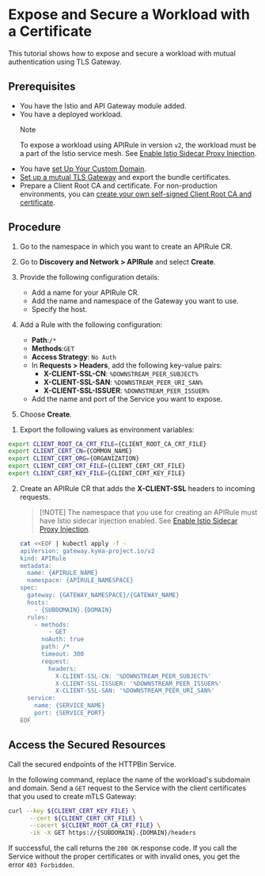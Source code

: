 # Expose and Secure a Workload with a Certificate

This tutorial shows how to expose and secure a workload with mutual authentication using TLS Gateway.

## Prerequisites

* You have the Istio and API Gateway module added.
* You have a deployed workload.
  > [!NOTE] 
  > To expose a workload using APIRule in version `v2`, the workload must be a part of the Istio service mesh. See [Enable Istio Sidecar Proxy Injection](https://kyma-project.io/#/istio/user/tutorials/01-40-enable-sidecar-injection?id=enable-istio-sidecar-proxy-injection).
* You have [set Up Your Custom Domain](../01-10-setup-custom-domain-for-workload.md).
* [Set up a mutual TLS Gateway](../01-30-set-up-mtls-gateway.md) and export the bundle certificates.
* Prepare a Client Root CA and certificate. For non-production environments, you can [create your own self-signed Client Root CA and certificate](../01-60-security/01-61-mtls-selfsign-client-certicate.md).

## Procedure

<Tabs>
<Tab name="Kyma Dashboard">

1. Go to the namespace in which you want to create an APIRule CR.

2. Go to **Discovery and Network > APIRule** and select **Create**. 
3. Provide the following configuration details:
    - Add a name for your APIRule CR.
    - Add the name and namespace of the Gateway you want to use.
    - Specify the host.
4. Add a Rule with the following configuration:
    - **Path**:`/*`
    - **Methods**:`GET`
    - **Access Strategy**: `No Auth`
    - In **Requests > Headers**, add the following key-value pairs: 
      - **X-CLIENT-SSL-CN**: `%DOWNSTREAM_PEER_SUBJECT%`
      - **X-CLIENT-SSL-SAN**: `%DOWNSTREAM_PEER_URI_SAN%`
      - **X-CLIENT-SSL-ISSUER**: `%DOWNSTREAM_PEER_ISSUER%`
    - Add the name and port of the Service you want to expose.
5. Choose **Create**.
</Tab>
<Tab name="kubectl">

1. Export the following values as environment variables:

  ```bash
  export CLIENT_ROOT_CA_CRT_FILE={CLIENT_ROOT_CA_CRT_FILE}
  export CLIENT_CERT_CN={COMMON_NAME}
  export CLIENT_CERT_ORG={ORGANIZATION}
  export CLIENT_CERT_CRT_FILE={CLIENT_CERT_CRT_FILE}
  export CLIENT_CERT_KEY_FILE={CLIENT_CERT_KEY_FILE}
  ```

2. Create an APIRule CR that adds the **X-CLIENT-SSL** headers to incoming requests.
   
   > [!NOTE] The namespace that you use for creating an APIRule must have Istio sidecar injection enabled. See [Enable Istio Sidecar Proxy Injection](https://kyma-project.io/#/istio/user/tutorials/01-40-enable-sidecar-injection).

    ```bash
    cat <<EOF | kubectl apply -f -
    apiVersion: gateway.kyma-project.io/v2
    kind: APIRule
    metadata:
      name: {APIRULE_NAME}
      namespace: {APIRULE_NAMESPACE}
    spec:
      gateway: {GATEWAY_NAMESPACE}/{GATEWAY_NAME}
      hosts:
        - {SUBDOMAIN}.{DOMAIN}
      rules:
        - methods:
            - GET
          noAuth: true
          path: /*
          timeout: 300
          request:
            headers:
              X-CLIENT-SSL-CN: '%DOWNSTREAM_PEER_SUBJECT%'
              X-CLIENT-SSL-ISSUER: '%DOWNSTREAM_PEER_ISSUER%'
              X-CLIENT-SSL-SAN: '%DOWNSTREAM_PEER_URI_SAN%'
      service:
        name: {SERVICE_NAME}
        port: {SERVICE_PORT}
    EOF
    ```
</Tab>
</Tabs>

## Access the Secured Resources

Call the secured endpoints of the HTTPBin Service.

In the following command, replace the name of the workload's subdomain and domain. Send a `GET` request to the Service with the client certificates that you used to create mTLS Gateway:

```bash
curl --key ${CLIENT_CERT_KEY_FILE} \
      --cert ${CLIENT_CERT_CRT_FILE} \
      --cacert ${CLIENT_ROOT_CA_CRT_FILE} \
      -ik -X GET https://{SUBDOMAIN}.{DOMAIN}/headers
```

If successful, the call returns the `200 OK` response code. If you call the Service without the proper certificates or with invalid ones, you get the error `403 Forbidden`.
